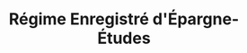 ---
title: "Régime Enregistré d'Épargne-Études"
description: "Une description de notre entreprise"
layout: resp
keywords: "service keywords"
slug: "reee"
img: "service3.jpg"
# SERVICES
service1: "Qu'est-ce qu'on REEE?"
service1_desc: "Un régime enregistré d’épargne-études (REEE) est un moyen d’épargne qui permet à des souscripteurs comme des parents, des grands-parents, des amis et d’autres membres de la famille d’épargner pour les études postsecondaires d’un enfant ou d’autres bénéficiaires. Parallèlement, le marché du travail d’aujourd’hui exige une formation supérieure et des compétences spécialisées. Un REEE est un moyen judicieux d’épargner de façon proactive en vue des études de votre enfant de façon à ce que, lorsqu’il sera prêt à les entreprendre, vous soyez en mesure de l’aider à les financer.
<br></br>
Votre REEE est enregistré auprès de l’Agence du revenu du Canada. Bien que vos cotisations ne soient pas déductibles du revenu imposable, elles continuent de s’accumuler libre d’impôt jusqu’à ce que votre enfant ou d’autres bénéficiaires aient besoin des fonds. Les REEE offrent une caractéristique additionnelle qui les distingue d’autres comptes enregistrés et d’autres portefeuilles sous la forme de subventions gouvernementales."

service2: "Comment un REEE peut-il vous aider à épargner?"

service2_desc: "Ouvrir un REEE peut vous aider à épargner en vue des études de votre enfant, mais ce n’est pas tout. Voici quelques autres avantages que vous obtenez en ouvrant un REEE :
<ul>
<li><strong>Subventions gouvernementales</strong> - Vous obtenez des subventions gouvernementales comme la Subvention canadienne pour l’épargne-études (SCEE) et des subventions provinciales (selon l’endroit où vous vivez) qui ne sont pas disponibles dans un régime enregistré d’épargne-retraite (REEE) ou dans un compte d’épargne libre d’impôt (CELI).</li>
<li><strong>Croissance à impôt différé</strong> - Vous pouvez réaliser un revenu à impôt différé. Ce revenu sera éventuellement imposable aux mains de votre enfant qui, du fait qu’il sera étudiant, ne paiera que peu ou pas d’impôt.</li>
<li><strong>Tranquillité d’esprit</strong> - Vous avez l’assurance de savoir que, lorsque votre enfant sera prêt à entreprendre ses études postsecondaires, vous serez en mesure de l’aider à les financer.</li>
</ul>"

service3: "Recevoir une éducation donne une longueur d’avance"

service3_desc: "Plus que jamais, les marchés du travail canadien et mondial exigent des baccalauréats et des compétences spécialisées d’un niveau postsecondaire.<br></br>
Vérifiez les faits suivants :
<br></br>
<ul>
<li>En 2018, les droits de scolarité ont augmenté de 3,3 pour cent en moyenne dans tout le Canada pour totaliser 6 838 $ par an. Cette hausse a été plus rapide que l’inflation qui s’est chiffrée à 2,24 pour cent — et certaines provinces ont constaté des augmentations encore plus brusques.</li>
<li>Selon un sondage Ipsos de 2017, plus de 75 % des Canadiens diplômés de moins de 40 ans disent regretter d’avoir contracté une dette étudiante. Les données de Statistique Canada indiquent que le diplômé universitaire moyen accumule des dettes de 26 000 $ d’ici la fin de ses études.</li>
</ul>
Parallèlement, le coût des études continue de monter en flèche. Vérifiez quel sera le coût futur d’envoyer vos enfants au collège ou à l’université lorsque le moment sera venu pour eux d’entreprendre leurs études."

# FAQ
question1: "Question 1: Lorem ipsum dolor sit amet, consectetur adipiscing elit."
answer1: "Lorem ipsum dolor sit amet, consectetur adipiscing elit. Aenean rutrum purus sit amet consectetur consequat. Vestibulum pharetra tellus lacus, et ultrices urna scelerisque ut. Class aptent taciti sociosqu ad litora torquent per conubia nostra, per inceptos himenaeos. Phasellus vestibulum enim vitae erat imperdiet semper. "

question2: "Question 2: Lorem ipsum dolor sit amet, consectetur adipiscing elit."
answer2: "Lorem ipsum dolor sit amet, consectetur adipiscing elit. Aenean rutrum purus sit amet consectetur consequat. Vestibulum pharetra tellus lacus, et ultrices urna scelerisque ut. Class aptent taciti sociosqu ad litora torquent per conubia nostra, per inceptos himenaeos. Phasellus vestibulum enim vitae erat imperdiet semper. "

question3: "Question 3: Lorem ipsum dolor sit amet, consectetur adipiscing elit."
answer3: "Lorem ipsum dolor sit amet, consectetur adipiscing elit. Aenean rutrum purus sit amet consectetur consequat. Vestibulum pharetra tellus lacus, et ultrices urna scelerisque ut. Class aptent taciti sociosqu ad litora torquent per conubia nostra, per inceptos himenaeos. Phasellus vestibulum enim vitae erat imperdiet semper. "
---
